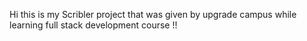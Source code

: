 Hi this is my Scribler project that was given by upgrade campus while learning full stack development course !!
